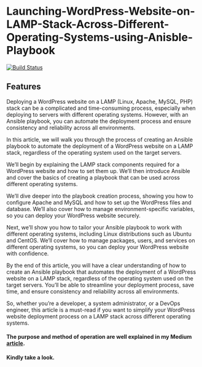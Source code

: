 # Launching-WordPress-Website-on-LAMP-Stack-Across-Different-Operating-Systems-using-Anisble-Playbook

[![Build Status](https://travis-ci.org/joemccann/dillinger.svg?branch=master)](https://travis-ci.org/joemccann/dillinger)


## Features

Deploying a WordPress website on a LAMP (Linux, Apache, MySQL, PHP) stack can be a complicated and time-consuming process, especially when deploying to servers with different operating systems. However, with an Ansible playbook, you can automate the deployment process and ensure consistency and reliability across all environments.

In this article, we will walk you through the process of creating an Ansible playbook to automate the deployment of a WordPress website on a LAMP stack, regardless of the operating system used on the target servers.

We’ll begin by explaining the LAMP stack components required for a WordPress website and how to set them up. We’ll then introduce Ansible and cover the basics of creating a playbook that can be used across different operating systems.

We’ll dive deeper into the playbook creation process, showing you how to configure Apache and MySQL and how to set up the WordPress files and database. We’ll also cover how to manage environment-specific variables, so you can deploy your WordPress website securely.

Next, we’ll show you how to tailor your Ansible playbook to work with different operating systems, including Linux distributions such as Ubuntu and CentOS. We’ll cover how to manage packages, users, and services on different operating systems, so you can deploy your WordPress website with confidence.

By the end of this article, you will have a clear understanding of how to create an Ansible playbook that automates the deployment of a WordPress website on a LAMP stack, regardless of the operating system used on the target servers. You’ll be able to streamline your deployment process, save time, and ensure consistency and reliability across all environments.

So, whether you’re a developer, a system administrator, or a DevOps engineer, this article is a must-read if you want to simplify your WordPress website deployment process on a LAMP stack across different operating systems.


#### The purpose and method of operation are well explained in my Medium [article](https://medium.com/@ssksreehari/launching-a-wordpress-website-on-lamp-stack-using-anisble-playbook-across-different-operating-2ef025cfd90c).
#### Kindly take a look.
